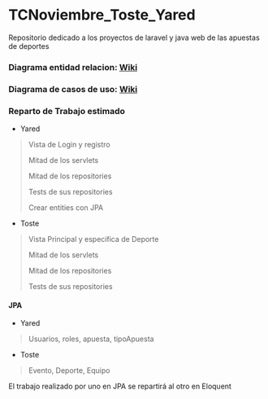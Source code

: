# TCNoviembre_Toste_Yared
Repositorio dedicado a los proyectos de laravel y java web de las apuestas de deportes


### Diagrama entidad relacion: <a href="https://github.com/Alejandrotr22/TCNoviembre_Toste_Yared/wiki/1.1-Modelo-Entidad-Relaci%C3%B3n">Wiki</a>

### Diagrama de casos de uso: <a href="https://github.com/Alejandrotr22/TCNoviembre_Toste_Yared/wiki/1.2--Diagrama-de-Casos-de-Uso">Wiki</a>

### Reparto de Trabajo estimado
* Yared
> Vista de Login y registro 
> 
> Mitad de los servlets
> 
> Mitad de los repositories
> 
> Tests de sus repositories
> 
> Crear entities con JPA
> 

* Toste
> Vista Principal y especifica de Deporte
> 
> Mitad de los servlets
> 
> Mitad de los repositories
> 
> Tests de sus repositories
> 

#### JPA
* Yared
> Usuarios, roles, apuesta, tipoApuesta
>
* Toste
> Evento, Deporte, Equipo
>

El trabajo realizado por uno en JPA se repartirá al otro en Eloquent

